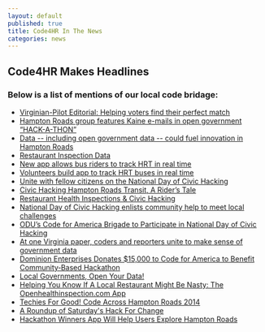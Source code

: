 ```yaml
---
layout: default
published: true
title: Code4HR In The News
categories: news
---
```


## Code4HR Makes Headlines

### Below is a list of mentions of our local code bridage:

- <a href="https://pilotonline.com/opinion/editorial/virginian-pilot-editorial-helping-voters-find-their-perfect-match/article_0ac846b6-31ce-51c9-afd9-690c18e00398.html">Virginian-Pilot Editorial: Helping voters find their perfect match</a>
- <a href="http://www.virginiamemory.com/blogs/out_of_the_box/tag/code-for-hampton-roads/">Hampton Roads group features Kaine e-mails in open government “HACK-A-THON”</a>
- <a href="http://www.dailypress.com/business/dp-nws-evg-open-data-20141227-story.html">Data -- including open government data -- could fuel innovation in Hampton Roads </a>
- <a href="https://usopendata.org/2014/07/29/food-data/">Restaurant Inspection Data</a>
- <a href="http://articles.dailypress.com/2013-10-29/news/dp-nws-hrt-bus-app-20131029_1_philip-shucet-hampton-roads-transit-bus-riders">New app allows bus riders to track HRT in real time</a>
- <a href="http://hamptonroads.com/2013/10/volunteers-build-app-track-hrt-buses-real-time">Volunteers build app to track HRT buses in real time</a>
- <a href="http://opensource.com/government/14/5/national-day-civic-hacking">Unite with fellow citizens on the National Day of Civic Hacking</a>
- <a href="http://citycamphrva.govfresh.com/2013/01/11/civic-hacking-hampton-roads-transit-a-riders-tale/">Civic Hacking Hampton Roads Transit, A Rider’s Tale</a>
- <a href="http://dhmncivichacks.blogspot.com/2015/05/restaurant-health-inspections-civic.html">Restaurant Health Inspections & Civic Hacking </a>
- <a href="http://knightfoundation.org/blogs/knightblog/2014/5/1/national-day-civic-hacking-enlists-community-help-meet-local-challenges/"> National Day of Civic Hacking enlists community help to meet local challenges</a>
- <a href="https://www.odu.edu/news/2013/5/code_for_america#.ViQ6Fn6rSUk"> ODU’s Code for America Brigade to Participate in National Day of Civic Hacking </a>
- <a href="http://www.cjr.org/united_states_project/at_one_virginia_paper_coders_and_journalists_unite_to_make_sense_of_gov_and_data.php"> At one Virginia paper, coders and reporters unite to make sense of government data</a>
- <a href="http://www.prweb.com/releases/2015/09/prweb12982884.htm">Dominion Enterprises Donates $15,000 to Code for America to Benefit Community‐Based Hackathon </a>
- <a href="http://altdaily.com/features/news/7600-local-governments-open-your-data"> Local Governments, Open Your Data!</a>
- <a href="http://altdaily.com/features/food/7082-helping-you-know-if-a-local-restaurant-might-be-nasty-the-openhealthinspection-com-app">Helping You Know If A Local Restaurant Might Be Nasty: The Openhealthinspection.com App</a>
- <a href="http://altdaily.com/features/news/6482-you-re-invited-code-across-hampton-roads-2014">Techies For Good! Code Across Hampton Roads 2014</a>
- <a href="http://altdaily.com/features/news/6274-a-roundup-of-saturday-s-hack-for-change">A Roundup of Saturday's Hack For Change </a>
- <a href="http://hamptonroads.com/2015/10/hackathon-winners-app-will-help-users-explore-hampton-roads">Hackathon Winners App Will Help Users Explore Hampton Roads</a>
